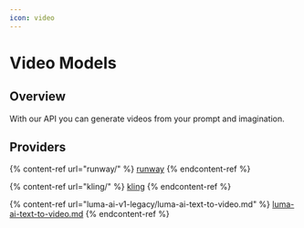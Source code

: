 ```yaml
---
icon: video
---
```


# Video Models

## Overview

With our API you can generate videos from your prompt and imagination.

## Providers

{% content-ref url="runway/" %}
[runway](runway/)
{% endcontent-ref %}

{% content-ref url="kling/" %}
[kling](kling/)
{% endcontent-ref %}

{% content-ref url="luma-ai-v1-legacy/luma-ai-text-to-video.md" %}
[luma-ai-text-to-video.md](luma-ai-v1-legacy/luma-ai-text-to-video.md)
{% endcontent-ref %}
